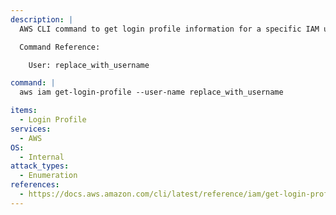 ```yaml
---
description: |
  AWS CLI command to get login profile information for a specific IAM user.

  Command Reference:

  	User: replace_with_username

command: |
  aws iam get-login-profile --user-name replace_with_username

items:
  - Login Profile
services:
  - AWS
OS:
  - Internal
attack_types:
  - Enumeration
references:
  - https://docs.aws.amazon.com/cli/latest/reference/iam/get-login-profile.html
---
```

